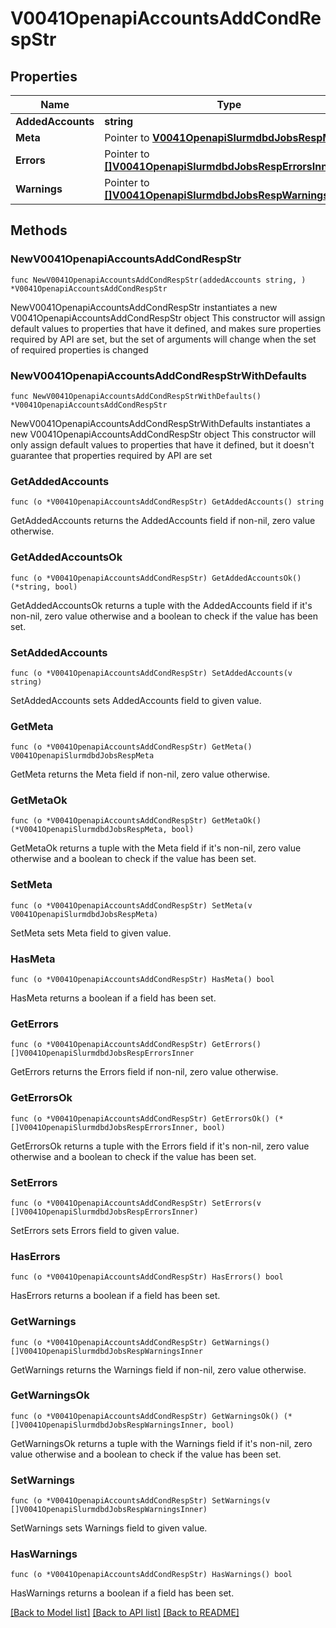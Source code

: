# V0041OpenapiAccountsAddCondRespStr

## Properties

Name | Type | Description | Notes
------------ | ------------- | ------------- | -------------
**AddedAccounts** | **string** | added_accounts | 
**Meta** | Pointer to [**V0041OpenapiSlurmdbdJobsRespMeta**](V0041OpenapiSlurmdbdJobsRespMeta.md) |  | [optional] 
**Errors** | Pointer to [**[]V0041OpenapiSlurmdbdJobsRespErrorsInner**](V0041OpenapiSlurmdbdJobsRespErrorsInner.md) | Query errors | [optional] 
**Warnings** | Pointer to [**[]V0041OpenapiSlurmdbdJobsRespWarningsInner**](V0041OpenapiSlurmdbdJobsRespWarningsInner.md) | Query warnings | [optional] 

## Methods

### NewV0041OpenapiAccountsAddCondRespStr

`func NewV0041OpenapiAccountsAddCondRespStr(addedAccounts string, ) *V0041OpenapiAccountsAddCondRespStr`

NewV0041OpenapiAccountsAddCondRespStr instantiates a new V0041OpenapiAccountsAddCondRespStr object
This constructor will assign default values to properties that have it defined,
and makes sure properties required by API are set, but the set of arguments
will change when the set of required properties is changed

### NewV0041OpenapiAccountsAddCondRespStrWithDefaults

`func NewV0041OpenapiAccountsAddCondRespStrWithDefaults() *V0041OpenapiAccountsAddCondRespStr`

NewV0041OpenapiAccountsAddCondRespStrWithDefaults instantiates a new V0041OpenapiAccountsAddCondRespStr object
This constructor will only assign default values to properties that have it defined,
but it doesn't guarantee that properties required by API are set

### GetAddedAccounts

`func (o *V0041OpenapiAccountsAddCondRespStr) GetAddedAccounts() string`

GetAddedAccounts returns the AddedAccounts field if non-nil, zero value otherwise.

### GetAddedAccountsOk

`func (o *V0041OpenapiAccountsAddCondRespStr) GetAddedAccountsOk() (*string, bool)`

GetAddedAccountsOk returns a tuple with the AddedAccounts field if it's non-nil, zero value otherwise
and a boolean to check if the value has been set.

### SetAddedAccounts

`func (o *V0041OpenapiAccountsAddCondRespStr) SetAddedAccounts(v string)`

SetAddedAccounts sets AddedAccounts field to given value.


### GetMeta

`func (o *V0041OpenapiAccountsAddCondRespStr) GetMeta() V0041OpenapiSlurmdbdJobsRespMeta`

GetMeta returns the Meta field if non-nil, zero value otherwise.

### GetMetaOk

`func (o *V0041OpenapiAccountsAddCondRespStr) GetMetaOk() (*V0041OpenapiSlurmdbdJobsRespMeta, bool)`

GetMetaOk returns a tuple with the Meta field if it's non-nil, zero value otherwise
and a boolean to check if the value has been set.

### SetMeta

`func (o *V0041OpenapiAccountsAddCondRespStr) SetMeta(v V0041OpenapiSlurmdbdJobsRespMeta)`

SetMeta sets Meta field to given value.

### HasMeta

`func (o *V0041OpenapiAccountsAddCondRespStr) HasMeta() bool`

HasMeta returns a boolean if a field has been set.

### GetErrors

`func (o *V0041OpenapiAccountsAddCondRespStr) GetErrors() []V0041OpenapiSlurmdbdJobsRespErrorsInner`

GetErrors returns the Errors field if non-nil, zero value otherwise.

### GetErrorsOk

`func (o *V0041OpenapiAccountsAddCondRespStr) GetErrorsOk() (*[]V0041OpenapiSlurmdbdJobsRespErrorsInner, bool)`

GetErrorsOk returns a tuple with the Errors field if it's non-nil, zero value otherwise
and a boolean to check if the value has been set.

### SetErrors

`func (o *V0041OpenapiAccountsAddCondRespStr) SetErrors(v []V0041OpenapiSlurmdbdJobsRespErrorsInner)`

SetErrors sets Errors field to given value.

### HasErrors

`func (o *V0041OpenapiAccountsAddCondRespStr) HasErrors() bool`

HasErrors returns a boolean if a field has been set.

### GetWarnings

`func (o *V0041OpenapiAccountsAddCondRespStr) GetWarnings() []V0041OpenapiSlurmdbdJobsRespWarningsInner`

GetWarnings returns the Warnings field if non-nil, zero value otherwise.

### GetWarningsOk

`func (o *V0041OpenapiAccountsAddCondRespStr) GetWarningsOk() (*[]V0041OpenapiSlurmdbdJobsRespWarningsInner, bool)`

GetWarningsOk returns a tuple with the Warnings field if it's non-nil, zero value otherwise
and a boolean to check if the value has been set.

### SetWarnings

`func (o *V0041OpenapiAccountsAddCondRespStr) SetWarnings(v []V0041OpenapiSlurmdbdJobsRespWarningsInner)`

SetWarnings sets Warnings field to given value.

### HasWarnings

`func (o *V0041OpenapiAccountsAddCondRespStr) HasWarnings() bool`

HasWarnings returns a boolean if a field has been set.


[[Back to Model list]](../README.md#documentation-for-models) [[Back to API list]](../README.md#documentation-for-api-endpoints) [[Back to README]](../README.md)


